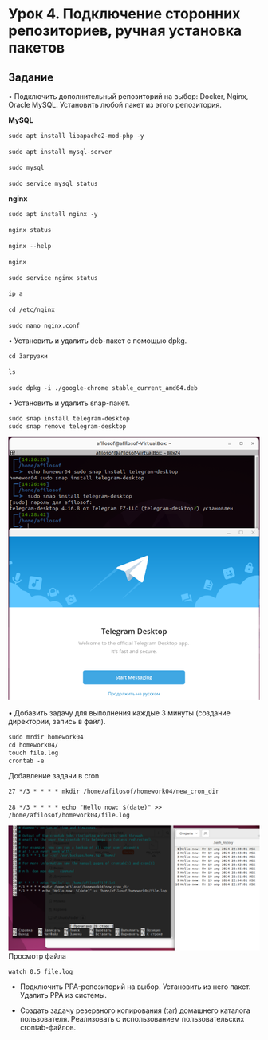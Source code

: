 # Урок 4. Подключение сторонних репозиториев, ручная установка пакетов


## Задание

• Подключить дополнительный репозиторий на выбор: Docker, Nginx, Oracle MySQL. Установить любой пакет из этого репозитория.

**MySQL**
```
sudo apt install libapache2-mod-php -y

sudo apt install mysql-server

sudo mysql

sudo service mysql status
```

**nginx**

```
sudo apt install nginx -y

nginx status

nginx --help

nginx

sudo service nginx status

ip a

cd /etc/nginx

sudo nano nginx.conf 
```
• Установить и удалить deb-пакет с помощью dpkg.
```
cd Загрузки

ls

sudo dpkg -i ./google-chrome stable_current_amd64.deb

``` 

• Установить и удалить snap-пакет.

```
sudo snap install telegram-desktop
sudo snap remove telegram-desktop
```

![tg](/pic/linux_telegram.png)


• Добавить задачу для выполнения каждые 3 минуты (создание директории, запись в файл).
```
sudo mrdir homework04
cd homework04/
touch file.log
crontab -e
```

Добавление задачи в cron
```
27 */3 * * * * mkdir /home/afilosof/homework04/new_cron_dir

28 */3 * * * * echo "Hello now: $(date)" >> /home/afilosof/homework04/file.log

```
![](/pic/Linux_hw04.png)
Просмотр файла

```
watch 0.5 file.log
```

* Подключить PPA-репозиторий на выбор. Установить из него пакет. Удалить PPA из системы.

* Создать задачу резервного копирования (tar) домашнего каталога пользователя. Реализовать с использованием пользовательских crontab-файлов.